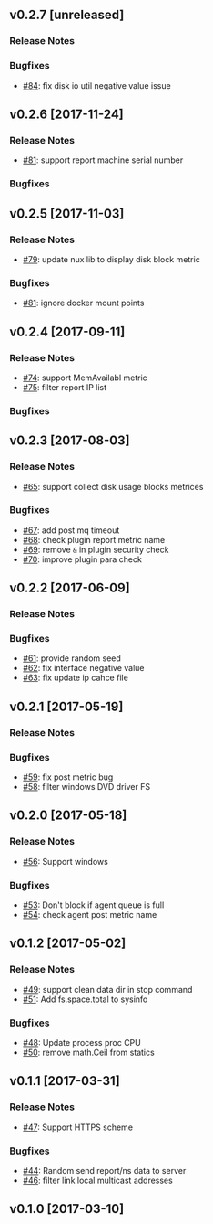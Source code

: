 ## v0.2.7 [unreleased]

### Release Notes

### Bugfixes

- [#84](https://github.com/lodastack/agent/pull/84): fix disk io util negative value issue

## v0.2.6 [2017-11-24]

### Release Notes

- [#81](https://github.com/lodastack/agent/pull/81): support report machine serial number

### Bugfixes


## v0.2.5 [2017-11-03]

### Release Notes

- [#79](https://github.com/lodastack/agent/pull/79): update nux lib to display disk block metric

### Bugfixes

- [#81](https://github.com/lodastack/agent/pull/81): ignore docker mount points

## v0.2.4 [2017-09-11]

### Release Notes

- [#74](https://github.com/lodastack/agent/pull/74): support MemAvailabl metric
- [#75](https://github.com/lodastack/agent/pull/75): filter report IP list

### Bugfixes


## v0.2.3 [2017-08-03]

### Release Notes

- [#65](https://github.com/lodastack/agent/pull/65): support collect disk usage blocks metrices

### Bugfixes

- [#67](https://github.com/lodastack/agent/pull/67): add post mq timeout
- [#68](https://github.com/lodastack/agent/pull/68): check plugin report metric name
- [#69](https://github.com/lodastack/agent/pull/69): remove `&` in plugin security check
- [#70](https://github.com/lodastack/agent/pull/70): improve plugin para check

## v0.2.2 [2017-06-09]

### Release Notes

### Bugfixes

- [#61](https://github.com/lodastack/agent/pull/61): provide random seed
- [#62](https://github.com/lodastack/agent/pull/62): fix interface negative value
- [#63](https://github.com/lodastack/agent/pull/63): fix update ip cahce file

## v0.2.1 [2017-05-19]

### Release Notes

### Bugfixes

- [#59](https://github.com/lodastack/agent/pull/59): fix post metric bug
- [#58](https://github.com/lodastack/agent/pull/58): filter windows DVD driver FS

## v0.2.0 [2017-05-18]

### Release Notes

- [#56](https://github.com/lodastack/agent/pull/56): Support windows

### Bugfixes

- [#53](https://github.com/lodastack/agent/pull/53): Don't block if agent queue is full
- [#54](https://github.com/lodastack/agent/pull/54): check agent post metric name

## v0.1.2 [2017-05-02]

### Release Notes

- [#49](https://github.com/lodastack/agent/pull/49): support clean data dir in stop command
- [#51](https://github.com/lodastack/agent/pull/51): Add fs.space.total to sysinfo

### Bugfixes

- [#48](https://github.com/lodastack/agent/pull/48): Update process proc CPU
- [#50](https://github.com/lodastack/agent/pull/50): remove math.Ceil from statics

## v0.1.1 [2017-03-31]

### Release Notes

- [#47](https://github.com/lodastack/agent/pull/47): Support HTTPS scheme

### Bugfixes

- [#44](https://github.com/lodastack/agent/pull/44): Random send report/ns data to server
- [#46](https://github.com/lodastack/agent/pull/46): filter link local multicast addresses

## v0.1.0 [2017-03-10]